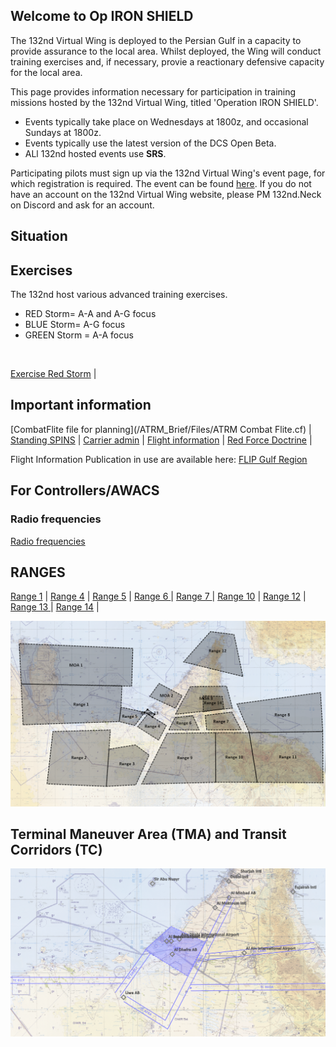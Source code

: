 ## Welcome to Op IRON SHIELD

The 132nd Virtual Wing is deployed to the Persian Gulf in a capacity to provide assurance to the local area. Whilst deployed, the Wing will conduct training exercises and, if necessary, provie a reactionary defensive capacity for the local area.

This page provides information necessary for participation in training missions hosted by the 132nd Virtual Wing, titled 'Operation IRON SHIELD'.
 - Events typically take place on Wednesdays at 1800z, and occasional Sundays at 1800z.
 - Events typically use the latest version of the DCS Open Beta.
 - ALl 132nd hosted events use **SRS**.

Participating pilots must sign up via the 132nd Virtual Wing's event page, for which registration is required. The event can be found [here](http://www.132virtualwing.org/index.php/page/events). If you do not have an account on the 132nd Virtual Wing website, please PM 132nd.Neck on Discord and ask for an account.

## Situation



## Exercises
The 132nd host various advanced training exercises. <br>
- RED Storm= A-A and A-G focus
- BLUE Storm= A-G focus
- GREEN Storm = A-A focus
<br>

[Exercise Red Storm](/ATRM_Brief/Pages/Exredstorm.html)  | 

## Important information
[CombatFlite file for planning](/ATRM_Brief/Files/ATRM Combat Flite.cf)  |   [Standing SPINS](/ATRM_Brief/Pages/SPINS.html)  |  [Carrier admin](/ATRM_Brief/Pages/Carrier.html)  |  [Flight information](/ATRM_Brief/Pages/Flights.html)  |
[Red Force Doctrine](/ATRM_Brief/Files/Generic_groundforce.html)  | 

Flight Information Publication in use are available here:
[FLIP Gulf Region](https://www.dropbox.com/s/sp91zf63rx0esao/FLIP_GULFR2_EC1.pdf?dl=0)


## For Controllers/AWACS

### Radio frequencies
[Radio frequencies](/Pages/Presets.md)





## RANGES





[Range 1](/ATRM_Brief/Ranges/Range1.html)  | [Range 4](/ATRM_Brief/Ranges/Range4.html)  | [Range 5](/ATRM_Brief/Ranges/Range5.html)  | [Range 6 ](/ATRM_Brief/Ranges/Range6.html)  |   [Range 7 ](/ATRM_Brief/Ranges/Range7.html)  |
 [Range 10](/ATRM_Brief/Ranges/Range10.html)  | [Range 12](/ATRM_Brief/Ranges/Range12.html)  | [Range 13 ](/ATRM_Brief/Ranges/Range13.html)  | [Range 14](/ATRM_Brief/Ranges/Range14.html)  |


![Ranges and MOAs](/Pictures/Range_MOA_overview.PNG)



## Terminal Maneuver Area (TMA) and Transit Corridors (TC)

![TMA and transit corridors](/Pictures/Transitcorridors.PNG)




 
